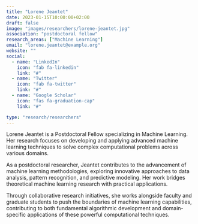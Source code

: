 ```yaml
---
title: "Lorene Jeantet"
date: 2023-01-15T10:00:00+02:00
draft: false
image: "images/researchers/lorene-jeantet.jpg"
association: "postdoctoral fellow"
research_areas: ["Machine Learning"]
email: "lorene.jeantet@example.org"
website: ""
social:
  - name: "LinkedIn"
    icon: "fab fa-linkedin"
    link: "#"
  - name: "Twitter"
    icon: "fab fa-twitter"
    link: "#"
  - name: "Google Scholar"
    icon: "fas fa-graduation-cap"
    link: "#"

type: "research/researchers"
---
```


Lorene Jeantet is a Postdoctoral Fellow specializing in Machine Learning. Her research focuses on developing and applying advanced machine learning techniques to solve complex computational problems across various domains.

As a postdoctoral researcher, Jeantet contributes to the advancement of machine learning methodologies, exploring innovative approaches to data analysis, pattern recognition, and predictive modeling. Her work bridges theoretical machine learning research with practical applications.

Through collaborative research initiatives, she works alongside faculty and graduate students to push the boundaries of machine learning capabilities, contributing to both fundamental algorithmic development and domain-specific applications of these powerful computational techniques.
